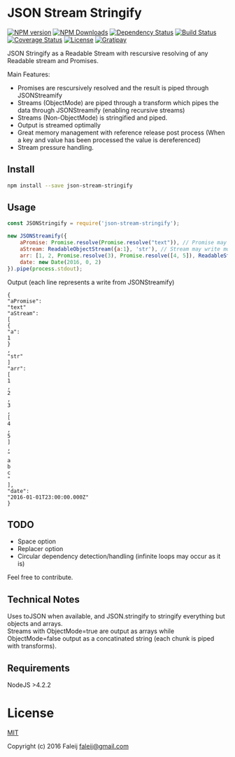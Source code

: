 # JSON Stream Stringify
[![NPM version][npm-image]][npm-url] [![NPM Downloads][downloads-image]][downloads-url] [![Dependency Status][dependency-image]][dependency-url] [![Build Status][travis-image]][travis-url] [![Coverage Status][coveralls-image]][coveralls-url] [![License][license-image]](LICENSE) [![Gratipay][gratipay-image]][gratipay-url]

JSON Stringify as a Readable Stream with rescursive resolving of any Readable stream and Promises.

Main Features:
- Promises are rescursively resolved and the result is piped through JSONStreamify
- Streams (ObjectMode) are piped through a transform which pipes the data through JSONStreamify (enabling recursive streams)
- Streams (Non-ObjectMode) is stringified and piped.
- Output is streamed optimally
- Great memory management with reference release post process (When a key and value has been processed the value is dereferenced)
- Stream pressure handling.

## Install

```bash
npm install --save json-stream-stringify
```

## Usage
```javascript
const JSONStringify = require('json-stream-stringify');

new JSONStreamify({
    aPromise: Promise.resolve(Promise.resolve("text")), // Promise may resolve more promises and streams which will be consumed and resolved
    aStream: ReadableObjectStream({a:1}, 'str'), // Stream may write more streams and promises which will be consumed and resolved
    arr: [1, 2, Promise.resolve(3), Promise.resolve([4, 5]), ReadableStream('a', 'b', 'c')],
    date: new Date(2016, 0, 2)
}).pipe(process.stdout);

```
Output (each line represents a write from JSONStreamify)
```
{
"aPromise":
"text"
"aStream":
[
{
"a":
1
}
,
"str"
]
"arr":
[
1
,
2
,
3
,
[
4
,
5
]
,
"
a
b
c
"
],
"date":
"2016-01-01T23:00:00.000Z"
}
```

## TODO
- Space option
- Replacer option
- Circular dependency detection/handling (infinite loops may occur as it is)

Feel free to contribute.

## Technical Notes
Uses toJSON when available, and JSON.stringify to stringify everything but objects and arrays.  
Streams with ObjectMode=true are output as arrays while ObjectMode=false output as a concatinated string (each chunk is piped with transforms).

## Requirements
NodeJS >4.2.2

# License
[MIT](LICENSE)

Copyright (c) 2016 Faleij [faleij@gmail.com](mailto:faleij@gmail.com)

[npm-image]: http://img.shields.io/npm/v/json-stream-stringify.svg
[npm-url]: https://npmjs.org/package/json-stream-stringify
[downloads-image]: https://img.shields.io/npm/dm/json-stream-stringify.svg
[downloads-url]: https://npmjs.org/package/json-stream-stringify
[dependency-image]: https://gemnasium.com/Faleij/json-stream-stringify.svg
[dependency-url]: https://gemnasium.com/Faleij/json-stream-stringify
[travis-image]: https://travis-ci.org/Faleij/json-stream-stringify.svg?branch=master
[travis-url]: https://travis-ci.org/Faleij/json-stream-stringify
[coveralls-image]: https://coveralls.io/repos/Faleij/json-stream-stringify/badge.svg?branch=master&service=github
[coveralls-url]: https://coveralls.io/github/Faleij/json-stream-stringify?branch=master
[license-image]: https://img.shields.io/badge/license-MIT-blue.svg
[gratipay-image]: https://img.shields.io/gratipay/faleij.svg
[gratipay-url]: https://gratipay.com/faleij/
